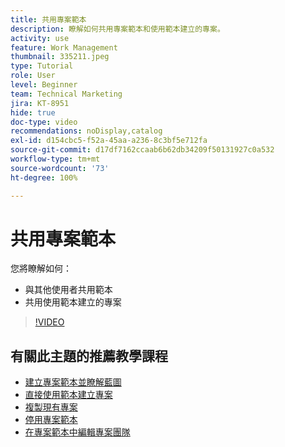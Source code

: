 ```yaml
---
title: 共用專案範本
description: 瞭解如何共用專案範本和使用範本建立的專案。
activity: use
feature: Work Management
thumbnail: 335211.jpeg
type: Tutorial
role: User
level: Beginner
team: Technical Marketing
jira: KT-8951
hide: true
doc-type: video
recommendations: noDisplay,catalog
exl-id: d154cbc5-f52a-45aa-a236-8c3bf5e712fa
source-git-commit: d17df7162ccaab6b62db34209f50131927c0a532
workflow-type: tm+mt
source-wordcount: '73'
ht-degree: 100%

---
```


# 共用專案範本

您將瞭解如何：

* 與其他使用者共用範本
* 共用使用範本建立的專案

>[!VIDEO](https://video.tv.adobe.com/v/335211/?quality=12&learn=on&enablevpops)

## 有關此主題的推薦教學課程

* [建立專案範本並瞭解藍圖](/help/manage-work/create-and-manage-project-templates/create-a-project-template.md)
* [直接使用範本建立專案](/help/manage-work/create-and-manage-project-templates/create-a-project-directly-from-a-template.md)
* [複製現有專案](/help/manage-work/manage-projects/copy-an-existing-project.md)
* [停用專案範本](/help/manage-work/create-and-manage-project-templates/deactivate-a-project-template.md)
* [在專案範本中編輯專案團隊](/help/manage-work/create-and-manage-project-templates/edit-the-project-team-in-a-project-template.md)
